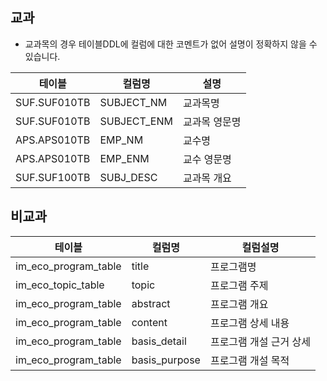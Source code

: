 
## 교과
- 교과목의 경우 테이블DDL에 컬럼에 대한 코멘트가 없어 설명이 정확하지 않을 수 있습니다.

| 테이블          | 컬럼명         | 설명      |
| ------------ | ----------- | ------- |
| SUF.SUF010TB | SUBJECT_NM  | 교과목명    |
| SUF.SUF010TB | SUBJECT_ENM | 교과목 영문명 |
| APS.APS010TB | EMP_NM      | 교수명     |
| APS.APS010TB | EMP_ENM     | 교수 영문명  |
| SUF.SUF100TB | SUBJ_DESC   | 교과목 개요  |

## 비교과

| 테이블                  | 컬럼명           | 컬럼설명          |
| -------------------- | ------------- | ------------- |
| im_eco_program_table | title         | 프로그램명         |
| im_eco_topic_table   | topic         | 프로그램 주제       |
| im_eco_program_table | abstract      | 프로그램 개요       |
| im_eco_program_table | content       | 프로그램 상세 내용    |
| im_eco_program_table | basis_detail  | 프로그램 개설 근거 상세 |
| im_eco_program_table | basis_purpose | 프로그램 개설 목적    |


